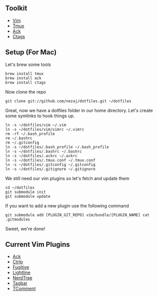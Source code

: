 ## Toolkit
* [Vim][1]
* [Tmux][2]
* [Ack][3]
* [Ctags][4]

## Setup (For Mac)
Let's brew some tools
```
brew install tmux
brew install ack
brew install ctags
```
Now clone the repo
```
git clone git://github.com/nezaj/dotfiles.git ~/dotfiles
```
Great, now we have a dotfiles folder in our home directory. Let's create some symlinks to hook things up.
```
ln -s ~/dotfiles/vim ~/.vim
ln -s ~/dotfiles/vim/vimrc ~/.vimrc
rm -rf ~/.bash_profile
rm ~/.bashrc
rm ~/.gitconfig
ln -s ~/dotfiles/.bash_profile ~/.bash_profile
ln -s ~/dotfiles/.bashrc ~/.bashrc
ln -s ~/dotfiles/.ackrc ~/.ackrc
ln -s ~/dotfiles/.tmux.conf ~/.tmux.conf
ln -s ~/dotfiles/.gitconfig ~/.gitconfig
ln -s ~/dotfiles/.gitignore ~/.gitignore
```
We still need our vim plugins so let's fetch and update them
```
cd ~/dotfiles
git submodule init
git submodule update
```
If you want to add a new plugin use the following command
```
git submodule add [PLUGIN_GIT_REPO] vim/bundle/[PLUGIN_NAME] cat .gitmodules
```
Sweet, we're done!
## Current Vim Plugins
* [Ack]
* [Ctrlp]
* [Fugitive]
* [Lightline]
* [NerdTree]
* [Tagbar]
* [TComment]

[1]: http://www.vim.org/
[2]: http://tmux.sourceforge.net/
[3]: http://beyondgrep.com/
[4]: http://ctags.sourceforge.net/
[Ack]: https://github.com/mileszs/ack.vim.git
[CtrlP]: https://github.com/kien/ctrlp.vim.git
[Fugitive]: https://github.com/tpope/vim-fugitive
[LightLine]: https://github.com/itchyny/lightline.vim
[NerdTree]: https://github.com/scrooloose/nerdtree.git
[Tagbar]: https://github.com/majutsushi/tagbar.git
[TComment]: https://github.com/tomtom/tcomment_vim
